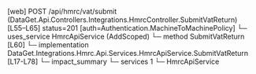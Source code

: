 [web] POST /api/hmrc/vat/submit  (DataGet.Api.Controllers.Integrations.HmrcController.SubmitVatReturn)  [L55–L65] status=201 [auth=Authentication.MachineToMachinePolicy]
  └─ uses_service HmrcApiService (AddScoped)
    └─ method SubmitVatReturn [L60]
      └─ implementation DataGet.Integrations.Hmrc.Api.Services.HmrcApiService.SubmitVatReturn [L17-L78]
  └─ impact_summary
    └─ services 1
      └─ HmrcApiService

